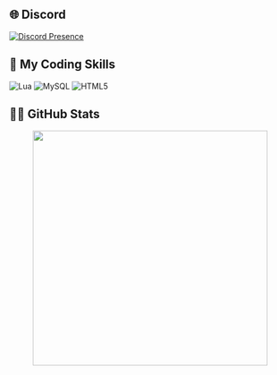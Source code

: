 ## 🌐 Discord
[![Discord Presence](https://lanyard.cnrad.dev/api/801925364993359936?theme=dark)](https://discord.com/users/801925364993359936)

## 👋 My Coding Skills
![Lua](https://img.shields.io/badge/lua-%232C2D72.svg?style=flat&logo=lua&logoColor=white)
![MySQL](https://img.shields.io/badge/mysql-%2300f.svg?style=flat&logo=mysql&logoColor=white)
![HTML5](https://img.shields.io/badge/html5-%23E34F26.svg?style=flat&logo=html5&logoColor=white)

## 👨‍💻 GitHub Stats
<p align="center">
 <a href=https://github.com/ItssJxstnDe> <img width="420" src=https://github-readme-stats.vercel.app/api?username=ItssJxstnDe&count_private=true&show_icons=true&title_color=00FFB6&text_color=ffffff&icon_color=00FFB6&hide_border=true&bg_color=282a36&layout=compact&hide_title=false&hide_rank=false><a>
</p>
